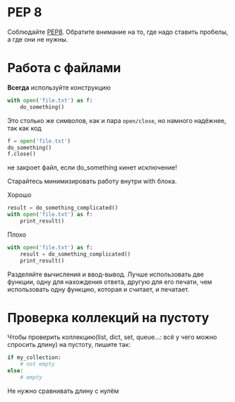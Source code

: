 PEP 8
=====

Соблюдайте [PEP8](http://legacy.python.org/dev/peps/pep-0008/).
Обратите внимание на то, где надо ставить пробелы, а где они не нужны.


Работа с файлами
================

**Всегда** используйте конструкцию
```python
with open('file.txt') as f:
    do_something()
```

Это столько же символов, как и пара `open/close`, но намного надёжнее, так как код
```python
f = open('file.txt')
do_something()
f.close()
```
не закроет файл, если do_something кинет исключение!


Старайтесь минимизировать работу внутри with блока.

Хорошо
```python
result = do_something_complicated()
with open('file.txt') as f:
    print_result()
```
Плохо
```python
with open('file.txt') as f:
    result = do_something_complicated()
    print_result()
```

Разделяйте вычисления и ввод-вывод. Лучше использовать две функции, одну
для нахождения ответа, другую для его печати, чем использовать одну функцию,
которая и считает, и печатает.

Проверка коллекций на пустоту
=============================

Чтобы проверить коллекцию(list, dict, set, queue...: всё у чего можно спросить длину) на пустоту, пишите так:

```python
if my_collection:
    # not empty
else:
    # empty
```

Не нужно сравнивать длину с нулём

